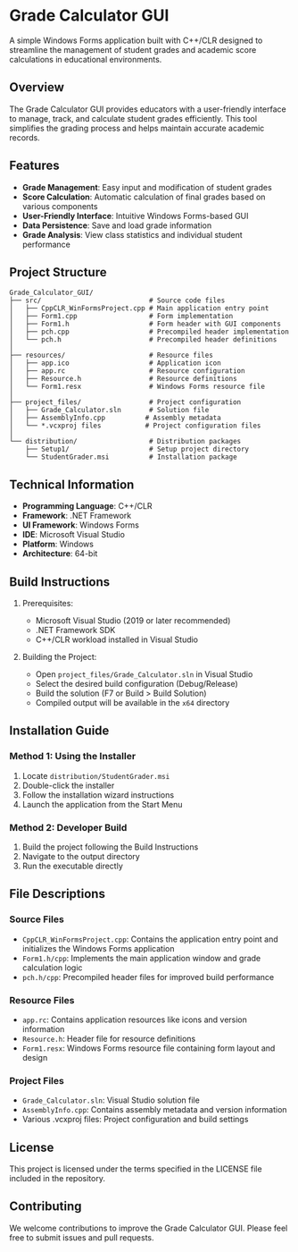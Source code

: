 # Grade Calculator GUI

A simple Windows Forms application built with C++/CLR designed to streamline the management of student grades and academic score calculations in educational environments.

## Overview
The Grade Calculator GUI provides educators with a user-friendly interface to manage, track, and calculate student grades efficiently. This tool simplifies the grading process and helps maintain accurate academic records.

## Features
- **Grade Management**: Easy input and modification of student grades
- **Score Calculation**: Automatic calculation of final grades based on various components
- **User-Friendly Interface**: Intuitive Windows Forms-based GUI
- **Data Persistence**: Save and load grade information
- **Grade Analysis**: View class statistics and individual student performance

## Project Structure
```
Grade_Calculator_GUI/
├── src/                           # Source code files
│   ├── CppCLR_WinFormsProject.cpp # Main application entry point
│   ├── Form1.cpp                  # Form implementation
│   ├── Form1.h                    # Form header with GUI components
│   ├── pch.cpp                    # Precompiled header implementation
│   └── pch.h                      # Precompiled header definitions
│
├── resources/                     # Resource files
│   ├── app.ico                    # Application icon
│   ├── app.rc                     # Resource configuration
│   ├── Resource.h                 # Resource definitions
│   └── Form1.resx                 # Windows Forms resource file
│
├── project_files/                 # Project configuration
│   ├── Grade_Calculator.sln       # Solution file
│   ├── AssemblyInfo.cpp          # Assembly metadata
│   └── *.vcxproj files           # Project configuration files
│
└── distribution/                  # Distribution packages
    ├── Setup1/                    # Setup project directory
    └── StudentGrader.msi          # Installation package
```

## Technical Information
- **Programming Language**: C++/CLR
- **Framework**: .NET Framework
- **UI Framework**: Windows Forms
- **IDE**: Microsoft Visual Studio
- **Platform**: Windows
- **Architecture**: 64-bit

## Build Instructions
1. Prerequisites:
   - Microsoft Visual Studio (2019 or later recommended)
   - .NET Framework SDK
   - C++/CLR workload installed in Visual Studio

2. Building the Project:
   - Open `project_files/Grade_Calculator.sln` in Visual Studio
   - Select the desired build configuration (Debug/Release)
   - Build the solution (F7 or Build > Build Solution)
   - Compiled output will be available in the `x64` directory

## Installation Guide
### Method 1: Using the Installer
1. Locate `distribution/StudentGrader.msi`
2. Double-click the installer
3. Follow the installation wizard instructions
4. Launch the application from the Start Menu

### Method 2: Developer Build
1. Build the project following the Build Instructions
2. Navigate to the output directory
3. Run the executable directly

## File Descriptions
### Source Files
- `CppCLR_WinFormsProject.cpp`: Contains the application entry point and initializes the Windows Forms application
- `Form1.h/cpp`: Implements the main application window and grade calculation logic
- `pch.h/cpp`: Precompiled header files for improved build performance

### Resource Files
- `app.rc`: Contains application resources like icons and version information
- `Resource.h`: Header file for resource definitions
- `Form1.resx`: Windows Forms resource file containing form layout and design

### Project Files
- `Grade_Calculator.sln`: Visual Studio solution file
- `AssemblyInfo.cpp`: Contains assembly metadata and version information
- Various .vcxproj files: Project configuration and build settings

## License
This project is licensed under the terms specified in the LICENSE file included in the repository.

## Contributing
We welcome contributions to improve the Grade Calculator GUI. Please feel free to submit issues and pull requests.


